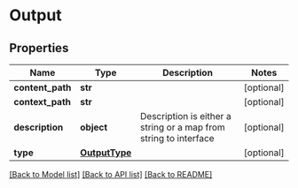 # Output

## Properties
Name | Type | Description | Notes
------------ | ------------- | ------------- | -------------
**content_path** | **str** |  | [optional] 
**context_path** | **str** |  | [optional] 
**description** | **object** | Description is either a string or a map from string to interface | [optional] 
**type** | [**OutputType**](OutputType.md) |  | [optional] 

[[Back to Model list]](README.md#documentation-for-models) [[Back to API list]](README.md#documentation-for-api-endpoints) [[Back to README]](README.md)


